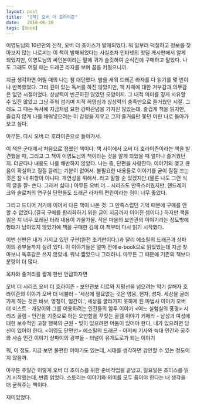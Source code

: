 ```yaml
---
layout: post
title:  "[책] 오버 더 호라이즌"
date:   2018-06-30
tags: [book]
---
```


  이영도님의 10년만의 신작, 오버 더 초이스가 발매되었다. 뭐 일부러 덕질하고 정보를 찾아보지 않는 나로써는 이 책이 발매되었다는 사실조차 인터넷의 핫딜 게시판에서 알게 되었지만, 이영도님의 싸인본이라는 말에 귀가 솔깃하여 순식간에 구매하고 말았다. 나도 그래도 어릴 때는 드래곤 라자를 보며 꿈을 키웠으니까.

  지금 생각하면 어릴 때의 나는 참 대단했다. 밤을 새워 드래곤 라자를 다 읽기를 몇 번이나 반복했었다. 그리 깊이 있는 독서를 하진 않았지만, 책 자체에 대한 거부감과 의무감은 없던 시절이었다. 상상력이 빈곤하진 않았던 모양이지. 그 내적 의미를 깊게 사유할 수 있진 않았고 그냥 주워 섬기며 지적 허영심과 상상력의 충족만으로 즐거웠던 시절. 그래도 그 때는 독서에 지금처럼 묘한 강박관념을 가지진 않았는데. 즐겁게 책을 읽지만, 즐겁지 않게 나를 채워넣으려는 이 감정을 지우고 그저 즐거움만 쫓던 어린 나로 돌아가 보고 싶다.

  아무튼. 다시 오버 더 호라이즌으로 돌아가서.

  이 책은 군대에서 처음으로 접했던 책이다. 책 사이에서 오버 더 호라이즌이라는 책을 발견했을 때, 그리고 그 책이 이영도님의 책이라는 것을 알게 되었을 때 얼마나 즐거웠던지. 더군다나 내용도 나를 배반하지 않았다. 나는 중, 단편을 사랑한다. 이야기의 맺고 끊음이 확실하고 질질 끌리는 기분이 없어서. 불필요한 내용들로 이야기를 굳이 질질 끄는 것은 참 내 취향이 아니다. 개연성을 위해서..라고 말할 순 있겠지만.(물론 나도 그런 식의 글을 잘- 쓴다. 그래서 싫다.) 아무튼 오버 더... 시리즈도 만족스러웠지만, 핸드레이크와 솔로처의 연구실 단편들도 드래곤 라자의 편린이라는 점이 너무 좋았다.

  그리고 드디어 거기에 이어서 다른 책이 나온 것. 그 만족스럽던 기억 때문에 구매를 안할 수 없었다.(결국 구매를 합리화하기 위한 글이 지금까지 이어진 셈이다.) 하지만 책을 읽은 지 너무 오래된 터라 내용이 가물가물. 작은 마을의 보안관의 이야기라는 정도밖에 형태가 남아있지 않았기에 책을 구매한 김에 이 책부터 다시 읽기 시작했다.

  이번 신판은 내가 가지고 있던 구판(완전 초기판이다.)과 달리 에소릴의 드래곤과 샹파이의 광부들까지 실려 있다. 이 이야기들은 얼마 전에 e-book으로 읽었었는데 지금 찾아보니 독후감은 쓰지 않았네. 워낙 짧았으니 그러려니. 아무튼 그 때문에 기존의 책보다 분량이 더 많다.

  목차와 줄거리를 짧게 한번 언급하자면

  오버 더 시리즈
	오버 더 호라이즌 - 보안관보 티르와 지평선을 넘으려는 악기 살해자 호라이즌의 이야기
	오버 더 네뷸러 - '세상에 필요없는 것은 영웅, 현자, 성자. 세상을 굴러가게 하는 것은 바보, 멍청이, 얼간이.', 세상을 굴러가지 못하게 된 마법사 이야기
	오버 더 미스트 - 개양이와 그를 이용하려는 인간들의 암투 이야기
  <어느 실험실의 풍경> 시리즈
	골렘 - 인간을 기준으로 하는 오만함을 꾸짖는 골렘 이야기
	키메라 - 남성과 여성에 대한 보수적인 고찰
	행복의 근원 - 빛이 있으려면 어둠이 있어야 한다, 내가 있으려면 당신이 있어야 한다.
  <이영도 단편선>
	에소릴의 드래곤 - 아저씨 기사와 늑대 인간과 공주와 사슴 인간 이야기
	샹파이의 광부들 - 터널이 유개도로가 되는 이야기

  뭐, 이 정도. 지금 보면 불편한 이야기도 있는데, 시대를 생각하면 감안할 수 있는 정도이지 않을까.

  아무튼 주말간 이렇게 오버 더 초이스를 위한 준비작업을 끝냈고, 일요일은 초이스를 읽기 시작했는데, 반쯤 읽었다. 스토리는 이야기와 의미를 모두 품어야 한다는 내 생각을 더 굳혀주는 책이다.

  재미있었다.